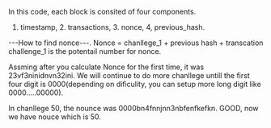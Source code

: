 In this code, each block is consited of four components.
1. timestamp, 2. transactions, 3. nonce, 4, previous_hash.

---How to find nonce---.
Nonce = chanllege_1 + previous hash + transcation
challenge_1 is the potentail number for nonce.

Assming after you calculate Nonce for the first time, it was 23vf3ninidnvn32ini.
We will continue to do more chanllege untill the first four digit is 0000(depending on dificulity, you can setup more long digit like 0000.....00000).

In chanllege 50, the nounce was 0000bn4fnnjnn3nbfenfkefkn. GOOD, now we have nouce which is 50.
